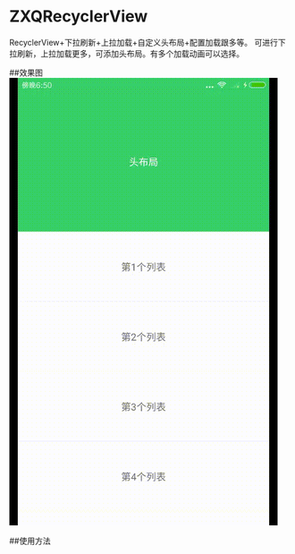 # ZXQRecyclerView
RecyclerView+下拉刷新+上拉加载+自定义头布局+配置加载跟多等。
可进行下拉刷新，上拉加载更多，可添加头布局。有多个加载动画可以选择。

##效果图
![下拉刷新效果](https://github.com/qq516633632/ZXQRecyclerView/blob/master/img/device-2018-04-04-185046.gif)

##使用方法


